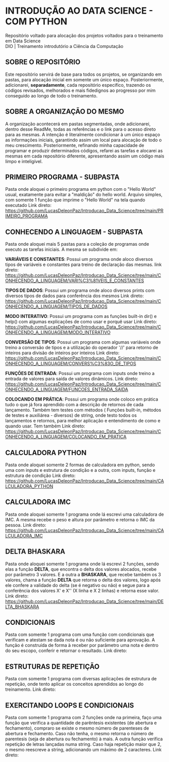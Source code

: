 # **INTRODUÇÃO AO DATA SCIENCE - COM PYTHON**
Repositório voltado para alocação dos projetos voltados para o treinamento em Data Science  
DIO | Treinamento introdutório a Ciência da Computação

## **SOBRE O REPOSITÓRIO** 
Este repositório servirá de base para todos os projetos, se organizando em pastas, para alocação inicial 
em somente um único espaço.
Posteriormente, adicionarei, **separadamente**, cada repositório especifico, trazendo os códigos
revisados, melhorados e mais fidedignos ao progresso por mim conseguido ao longo de todo o treinamento.

## **SOBRE A ORGANIZAÇÃO DO MESMO**
A organização acontecerá em pastas segmentadas, onde adicionarei, dentro desse ReadMe, todas as referências e
o link para o acesso direto para as mesmas.
A intenção é literalmente condicionar à um único espaço as informações iniciais, garantindo assim um local
para alocação de todo o meu crescimento.
Posteriormente, refinando minha capacidade de programar e produzir determinados códigos, refarei as tarefas e alocarei as
mesmas em cada repositório diferente, apresentando assim um código mais limpo e inteligível.

## PRIMEIRO PROGRAMA - SUBPASTA
Pasta onde aloquei o primeiro programa em python com o "Hello World" usual, exatamente para evitar a "maldição" do hello world.
Arquivo simples, com somente 1 função que imprime o "Hello World" na tela quando executado
Link direto: https://github.com/LucasDeleonPaz/Introducao_Data_Science/tree/main/PRIMEIRO_PROGRAMA

## CONHECENDO A LINGUAGEM - SUBPASTA
Pasta onde aloquei mais 5 pastas para a coleção de programas onde executo as tarefas iniciais.
A mesma se subdivide em:

**VARIÁVEIS E CONSTANTES**: Possui um programa onde aloco diversos tipos de variáveis e constantes para
treino de declaração das mesmas.
link direto: https://github.com/LucasDeleonPaz/Introducao_Data_Science/tree/main/CONHECENDO_A_LINGUAGEM/VARI%C3%81VEIS_E_CONSTANTES

**TIPOS DE DADOS**: Possui um programa onde aloco diversos prints com diversos tipos de dados para conferência dos mesmos
Link direto: https://github.com/LucasDeleonPaz/Introducao_Data_Science/tree/main/CONHECENDO_A_LINGUAGEM/TIPOS_DE_DADOS

**MODO INTERATIVO**: Possui um programa com as funções built-in dir() e help() com algumas explicações
de como usar e porquê usar
Link direto: https://github.com/LucasDeleonPaz/Introducao_Data_Science/tree/main/CONHECENDO_A_LINGUAGEM/MODO_INTERATIVO

**CONVERSÃO DE TIPOS**: Possui um programa com algumas variáveis onde treino a conversão de tipos
e a utilização do operador '//' para retorno de inteiros para divisão de inteiros por inteiros
Link direto: https://github.com/LucasDeleonPaz/Introducao_Data_Science/tree/main/CONHECENDO_A_LINGUAGEM/CONVERS%C3%83O_DE_TIPOS

**FUNÇÕES DE ENTRADA**: Possui um programa com inputs onde treino a entrada de valores para saída de valores
dinâmicos.
Link direto: https://github.com/LucasDeleonPaz/Introducao_Data_Science/tree/main/CONHECENDO_A_LINGUAGEM/FUNCOES_ENTRADA_SAIDA

**COLOCANDO EM PRÁTICA**: Possui um programa onde coloco em prática tudo o que já fora aprendido com 
a descrição de retornos de cada lançamento. Também tem testes com métodos ( Funções built-in, métodos de testes e  auxiliárea - diversos) de string, 
onde testo todos os lançamentos e retornos, para melhor aplicação e entendimento de como e quando usar.
Tem também 
Link direto: https://github.com/LucasDeleonPaz/Introducao_Data_Science/tree/main/CONHECENDO_A_LINGUAGEM/COLOCANDO_EM_PRATICA

## CALCULADORA PYTHON 
Pasta onde aloquei somente 2 formas de calculadora em python, sendo uma com inputs e estrutura de condição e 
a outra, com inputs, função e estrutura de condição
Link direto: https://github.com/LucasDeleonPaz/Introducao_Data_Science/tree/main/CALCULADORA_PYTHON

## CALCULADORA IMC
Pasta onde aloquei somente 1 programa onde lá escrevi uma calculadora de IMC.
A mesma recebe o peso e altura por parâmetro e retorna o IMC da pessoa.
Link direto: https://github.com/LucasDeleonPaz/Introducao_Data_Science/tree/main/CALCULADORA_IMC

## DELTA BHASKARA
Pasta onde aloquei somente 1 programa onde lá escrevi 2 funções, sendo elas a função **DELTA**, que 
encontra o delta dos valores alocados, recebe por parâmetro 3 valores. 
E a outra a **BHASKARA**, que recebe também os 3 valores, chama a função **DELTA** que retorna o delta
dos valores, logo após ele confere a validade do delta (se é negativo ou não) e segue para a conferência
dos valores X' e X'' (X linha e X 2 linhas) e retorna esse valor.
Link direto: https://github.com/LucasDeleonPaz/Introducao_Data_Science/tree/main/DELTA_BHASKARA

## CONDICIONAIS
Pasta com somente 1 programa com uma função com condicionais que verificam e atestam
se dada nota é ou não suficiente para aprovação.
A função é construída de forma à receber por parâmetro uma nota e dentro do seu escopo, conferir
e retornar o resultado.
Link direto:

## ESTRUTURAS DE REPETIÇÃO
Pasta com somente 1 programa com diversas aplicações de estrutura de repetição, onde tento 
aplicar os conceitos aprendidos ao longo do treinamento.
Link direto:

## EXERCITANDO LOOPS E CONDICIONAIS
Pasta com somente 1 programa com 2 funções onde na primeira, faço uma função que verifica a quantidade
de parêntesis existentes (de abertura e fechamento), compraro se existe o mesmo número de parenteses de abertura e fechamento.
Caso não tenha, o mesmo retorna o número de parentesis (seja de abertura ou fechamento) à mais.
A outra função verifica repetição de letras lançadas numa string.
Caso haja repetição maior que 2, o mesmo reescreve a string, adicionando um máximo de 2 caracteres.
Link direto:

